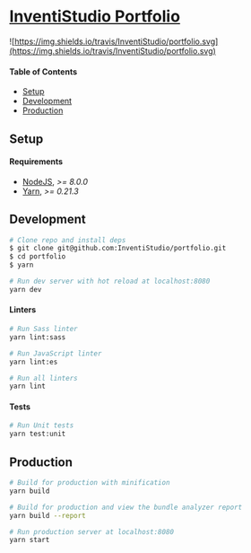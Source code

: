 # [InventiStudio Portfolio](https://inventi.studio)

![https://img.shields.io/travis/InventiStudio/portfolio.svg](https://img.shields.io/travis/InventiStudio/portfolio.svg)

#### Table of Contents
- [Setup](#setup)
- [Development](#development)
- [Production](#production)

## Setup
#### Requirements
- [NodeJS](https://nodejs.org), *>= 8.0.0*
- [Yarn](https://yarnpkg.com/lang/en/), *>= 0.21.3*

## Development
```bash
# Clone repo and install deps
$ git clone git@github.com:InventiStudio/portfolio.git
$ cd portfolio
$ yarn
```

```bash
# Run dev server with hot reload at localhost:8080
yarn dev
```

#### Linters
```bash
# Run Sass linter
yarn lint:sass

# Run JavaScript linter
yarn lint:es

# Run all linters
yarn lint
```

#### Tests
```bash
# Run Unit tests
yarn test:unit
```

## Production
```bash
# Build for production with minification
yarn build

# Build for production and view the bundle analyzer report
yarn build --report

# Run production server at localhost:8080
yarn start
```
